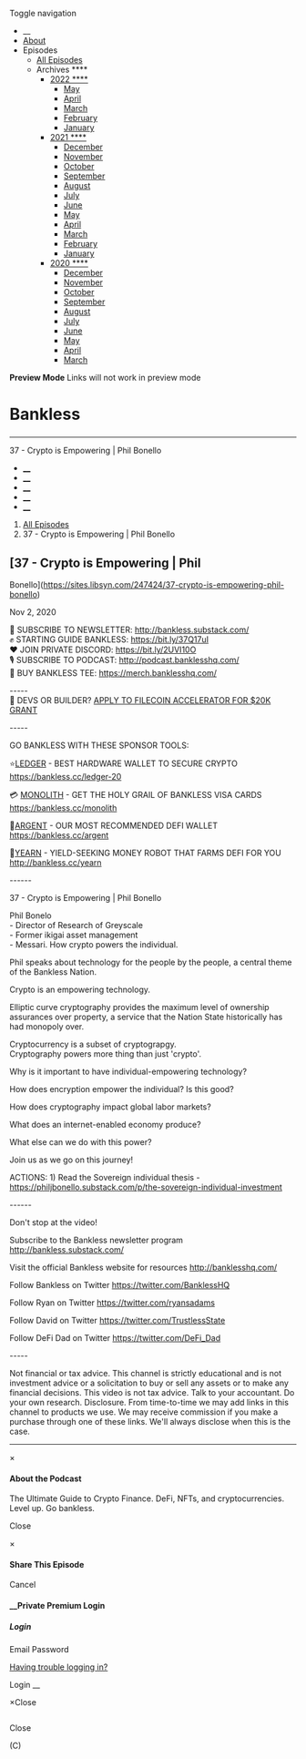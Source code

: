 Toggle navigation [](/247424 "Home Page")

  * __
  * [About]()
  * Episodes 
    * [All Episodes](/247424)
    * Archives ****
      * [2022 ****](/247424/2022)
        * [May](/247424/2022/05)
        * [April](/247424/2022/04)
        * [March](/247424/2022/03)
        * [February](/247424/2022/02)
        * [January](/247424/2022/01)
      * [2021 ****](/247424/2021)
        * [December](/247424/2021/12)
        * [November](/247424/2021/11)
        * [October](/247424/2021/10)
        * [September](/247424/2021/09)
        * [August](/247424/2021/08)
        * [July](/247424/2021/07)
        * [June](/247424/2021/06)
        * [May](/247424/2021/05)
        * [April](/247424/2021/04)
        * [March](/247424/2021/03)
        * [February](/247424/2021/02)
        * [January](/247424/2021/01)
      * [2020 ****](/247424/2020)
        * [December](/247424/2020/12)
        * [November](/247424/2020/11)
        * [October](/247424/2020/10)
        * [September](/247424/2020/09)
        * [August](/247424/2020/08)
        * [July](/247424/2020/07)
        * [June](/247424/2020/06)
        * [May](/247424/2020/05)
        * [April](/247424/2020/04)
        * [March](/247424/2020/03)

**Preview Mode** Links will not work in preview mode

# Bankless

###

* * *

37 - Crypto is Empowering | Phil Bonello

  * [__](http://twitter.com/banklesshq "Visit Us on Twitter")
  * [__](mailto:ryan@mythos.capital "Email This Podcast")
  * [__](http://feeds.libsyn.com/247424/rss "Subscribe to RSS Feed")
  * [__](https://podcasts.apple.com/us/podcast/bankless/id1499409058?ls=1 "Listen on Apple Podcasts")
  * [__](https://open.spotify.com/show/41TNnXSv5ExcQSzEGLlGhy "Listen on Spotify")

  1. [All Episodes](/247424)
  2. 37 - Crypto is Empowering | Phil Bonello

## [37 - Crypto is Empowering | Phil
Bonello](https://sites.libsyn.com/247424/37-crypto-is-empowering-phil-bonello)

Nov 2, 2020

🚀 SUBSCRIBE TO NEWSLETTER: <http://bankless.substack.com/>  
✊ STARTING GUIDE BANKLESS: <https://bit.ly/37Q17uI>  
❤️ JOIN PRIVATE DISCORD: <https://bit.ly/2UVI10O>  
🎙️ SUBSCRIBE TO PODCAST: <http://podcast.banklesshq.com/>  
👕 BUY BANKLESS TEE: <https://merch.banklesshq.com/>

\-----  
📢 DEVS OR BUILDER? [APPLY TO FILECOIN ACCELERATOR FOR $20K GRANT
](http://bankless.cc/filecoinapply)  
  
\-----  

GO BANKLESS WITH THESE SPONSOR TOOLS:  
  
⭐️[LEDGER](https://bankless.cc/ledger-20%20) \- BEST HARDWARE WALLET TO SECURE
CRYPTO <https://bankless.cc/ledger-20>  
  
💳 [MONOLITH](https://bankless.cc/monolith) \- GET THE HOLY GRAIL OF BANKLESS
VISA CARDS  
<https://bankless.cc/monolith>

  
🚀[ARGENT](https://bankless.cc/argent) \- OUR MOST RECOMMENDED DEFI WALLET
<https://bankless.cc/argent>  
  
🤖[YEARN](http://bankless.cc/yearn) \- YIELD-SEEKING MONEY ROBOT THAT FARMS
DEFI FOR YOU  
<http://bankless.cc/yearn>

  
\------

37 - Crypto is Empowering | Phil Bonello

Phil Bonelo  
\- Director of Research of Greyscale  
\- Former ikigai asset management  
\- Messari. How crypto powers the individual.

Phil speaks about technology for the people by the people, a central theme of
the Bankless Nation.

Crypto is an empowering technology.

Elliptic curve cryptography provides the maximum level of ownership assurances
over property, a service that the Nation State historically has had monopoly
over.

Cryptocurrency is a subset of cryptograpgy.  
Cryptography powers more thing than just 'crypto'.

Why is it important to have individual-empowering technology?

How does encryption empower the individual? Is this good?

How does cryptography impact global labor markets?

What does an internet-enabled economy produce?

What else can we do with this power?

Join us as we go on this journey!

ACTIONS: 1) Read the Sovereign individual thesis -
https://philjbonello.substack.com/p/the-sovereign-individual-investment

\------

Don't stop at the video!

Subscribe to the Bankless newsletter program <http://bankless.substack.com/>

Visit the official Bankless website for resources <http://banklesshq.com/>

Follow Bankless on Twitter <https://twitter.com/BanklessHQ>

Follow Ryan on Twitter <https://twitter.com/ryansadams>

Follow David on Twitter <https://twitter.com/TrustlessState>

Follow DeFi Dad on Twitter <https://twitter.com/DeFi_Dad>

\-----

Not financial or tax advice. This channel is strictly educational and is not
investment advice or a solicitation to buy or sell any assets or to make any
financial decisions. This video is not tax advice. Talk to your accountant. Do
your own research. Disclosure. From time-to-time we may add links in this
channel to products we use. We may receive commission if you make a purchase
through one of these links. We'll always disclose when this is the case.

* * *

×

#### About the Podcast

The Ultimate Guide to Crypto Finance. DeFi, NFTs, and cryptocurrencies. Level
up. Go bankless.

Close

×

#### Share This Episode

Cancel

#### __Private Premium Login

##### Login

Email Password

[Having trouble logging in?](')

Login __

×Close

![]()

Close

(C)

